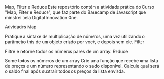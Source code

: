 
Map, Filter e Reduce
Este repositório contém a atividade prática do Curso "Map, Filter e Reduce", que faz parte do Basecamp de Javascript que minstrei pela Digital Innovation One.

Atividades
Map

Pratique a sintaxe de multiplicação de números, uma vez utilizando o parâmetro this de um objeto criado por você, e depois sem ele.
Filter

Filtre e retorne todos os números pares de um array.
Reduce

Some todos os números de um array
Crie uma função que recebe uma lista de preços e um número representando o saldo disponível. Calcule qual será o saldo final após subtrair todos os preços da lista enviada.
